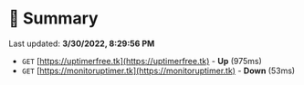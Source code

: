 # 📖 Summary
Last updated: **3/30/2022, 8:29:56 PM**

- `GET` [https://uptimerfree.tk](https://uptimerfree.tk) - **Up** (975ms)
- `GET` [https://monitoruptimer.tk](https://monitoruptimer.tk) - **Down** (53ms)
